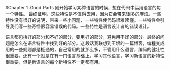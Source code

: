 #Chapter 1 .Good Parts
刚开始学习某种语言的时候，想在代码中运用语言的每一个特性。
最终证明，这些特性是不值得去用，因为它会带来很多的麻烦。一些特性没有很好的说明，带来一些小问题，一些特性使代码很难读懂。一些特性会引导我们写一些奇怪很容易错误的代码。一些特性是语言设计者的错误设计。

语言都包括好的部分和不好的部分，要用好的部分，避免用不好的部分。最终的问题是怎么在语言特性中找到好的部分。这段话我联想到王垠的一篇博客，编程变成用的一些规则都是相通的，自己常用的就那么多，不管用什么语言，编码的健壮性很重要。还有一个就是在有一门语言基础上，学习其他语言，学习新语言的新特性很重要，但是新语言的每个新特性不一定都有用。
